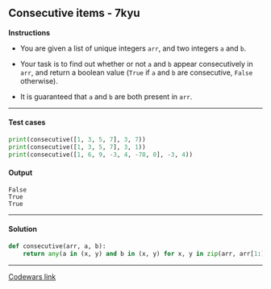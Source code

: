 ## Consecutive items - 7kyu

**Instructions**

- You are given a list of unique integers `arr`, and two integers `a` and `b`.

- Your task is to find out whether or not `a` and `b` appear consecutively in `arr`, and return a boolean value (`True` if `a` and `b` are consecutive, `False` otherwise).

- It is guaranteed that `a` and `b` are both present in `arr`.

---

#### Test cases

```python
print(consecutive([1, 3, 5, 7], 3, 7))
print(consecutive([1, 3, 5, 7], 3, 1))
print(consecutive([1, 6, 9, -3, 4, -78, 0], -3, 4))
```

#### Output 
```
False
True
True
```

---

#### Solution

```python
def consecutive(arr, a, b):
    return any(a in (x, y) and b in (x, y) for x, y in zip(arr, arr[1:]))
```

---


[Codewars link](https://www.codewars.com/kata/5f6d533e1475f30001e47514/solutions/python)
